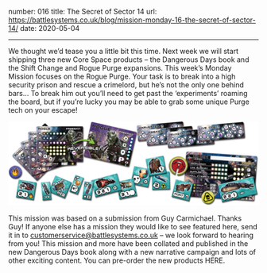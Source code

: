 number: 016
title: The Secret of Sector 14
url: https://battlesystems.co.uk/blog/mission-monday-16-the-secret-of-sector-14/
date: 2020-05-04

---

We thought we’d tease you a little bit this time. Next week we will start shipping three new Core Space products – the Dangerous Days book and the Shift Change and Rogue Purge expansions. This week’s Monday Mission focuses on the Rogue Purge. Your task is to break into a high security prison and rescue a crimelord, but he’s not the only one behind bars… To break him out you’ll need to get past the ‘experiments’ roaming the board, but if you’re lucky you may be able to grab some unique Purge tech on your escape!

![This mission makes use of the new Rogue Purge expansion and will give you a chance to pick up some rare Purge hybrid equipment!](rogue-boards.jpg)

This mission was based on a submission from Guy Carmichael. Thanks Guy! If anyone else has a mission they would like to see featured here, send it in to customerservice@battlesystems.co.uk – we look forward to hearing from you! This mission and more have been collated and published in the new Dangerous Days book along with a new narrative campaign and lots of other exciting content. You can pre-order the new products HERE.
